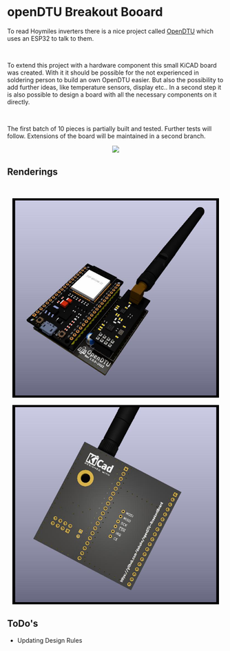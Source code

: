 # openDTU Breakout Booard

To read Hoymiles inverters there is a nice project called [OpenDTU](https://github.com/tbnobody/OpenDTU) which uses an ESP32 to talk to them. 

<br>

To extend this project with a hardware component this small KiCAD board was created. With it it should be possible for the not experienced in soldering person to build an own OpenDTU easier. But also the possibility to add further ideas, like temperature sensors, display etc.. In a second step it is also possible to design a board with all the necessary components on it directly. 

<br>

The first batch of 10 pieces is partially built and tested. Further tests will follow. Extensions of the board will be maintained in a second branch. 


<p align="center">
<img src="./openDTU.jpeg" width="480">
</p>

## Renderings

<br>

<p align="center">
<img src="./openDTU-top.jpg" width="480">
</p>

<p align="center">
<img src="./openDTU-bottom.jpg" width="480">
</p>

## ToDo's

- Updating Design Rules

